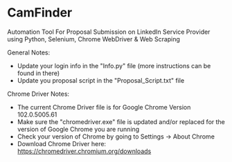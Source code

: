 # CamFinder
Automation Tool For Proposal Submission on LinkedIn Service Provider using Python, Selenium, Chrome WebDriver & Web Scraping

General Notes:
  - Update your login info in the "Info.py" file (more instructions can be found in there)
  - Update you proposal script in the "Proposal_Script.txt" file

Chrome Driver Notes:
  - The current Chrome Driver file is for Google Chrome Version 102.0.5005.61
  - Make sure the "chromedriver.exe" file is updated and/or replaced for the version of Google Chrome you are running
  - Check your version of Chrome by going to Settings -> About Chrome
  - Download Chrome Driver here: https://chromedriver.chromium.org/downloads
